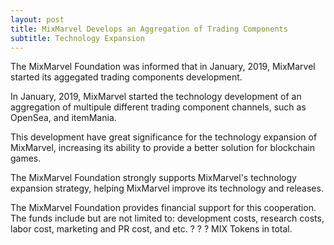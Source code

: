 ```yaml
---
layout: post
title: MixMarvel Develops an Aggregation of Trading Components
subtitle: Technology Expansion
---
```


The MixMarvel Foundation was informed that in January, 2019, MixMarvel started its aggegated trading components development.

In January, 2019, MixMarvel started the technology development of an aggregation of multipule different trading component channels, such as OpenSea, and itemMania. 

This development have great significance for the technology expansion of MixMarvel, increasing its ability to provide a better solution for blockchain games. 

The MixMarvel Foundation strongly supports MixMarvel's technology expansion strategy, helping MixMarvel improve its technology and releases. 

The MixMarvel Foundation provides financial support for this cooperation. The funds include but are not limited to: development costs, research costs, labor cost, marketing and PR cost, and etc. ? ? ? MIX Tokens in total. 
